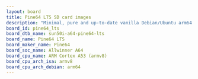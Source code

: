 ```yaml
---
layout: board
title: Pine64 LTS SD card images
description: "Minimal, pure and up-to-date vanilla Debian/Ubuntu arm64 SD card images for Pine64 LTS by Pine64, SoC: Allwinner A64, CPU ISA: armv8"
board_id: pine64_lts
board_dtb_name: sun50i-a64-pine64-lts
board_name: Pine64 LTS
board_maker_name: Pine64
board_soc_name: Allwinner A64
board_cpu_name: ARM Cortex A53 (armv8)
board_cpu_arch_isa: armv8
board_cpu_arch_debian: arm64
---
```

